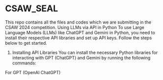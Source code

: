 # CSAW_SEAL
This repo contains all the files and codes which we are submitting in the CSAW 2024 competition.
Using LLMs via API in Python
To use Large Language Models (LLMs) like ChatGPT and Gemini in Python, you need to install their respective API libraries and set up API keys. Follow the steps below to get started.

1. Installing API Libraries
You can install the necessary Python libraries for interacting with GPT (ChatGPT) and Gemini by running the following commands:

For GPT (OpenAI ChatGPT)
